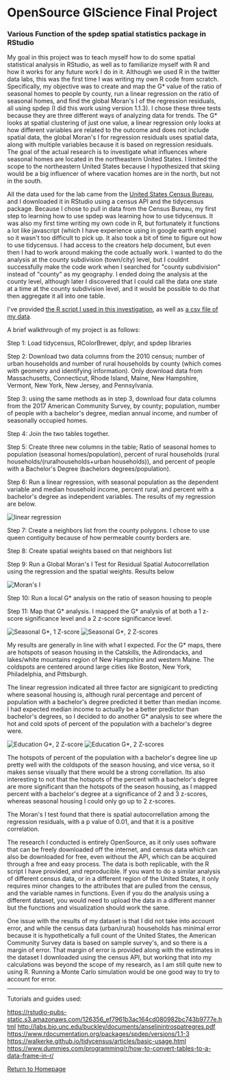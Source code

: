 # OpenSource GIScience Final Project
### Various Function of the spdep spatial statistics package in RStudio

My goal in this project was to teach myself how to do some spatial statistical analysis in RStudio, as well as to familiarize myself with R and how it works for any future work I do in it. Although we used R in the twitter data labs, this was the first time I was writing my own R code from scratch. Specifically, my objective was to create and map the G* value of the ratio of seasonal homes to people by county, run a linear regression on the ratio of seasonal homes, and find the global Moran's I of the regression residuals, all using spdep (I did this work using version 1.1.3). I chose these three tests because they are three different ways of analyzing data for trends. The G* looks at spatial clustering of just one value, a linear regression only looks at how different variables are related to the outcome and does not include spatial data, the global Moran's I for regression residuals uses spatial data, along with multiple variables because it is based on regression residuals. The goal of the actual research is to investigate what influences where seasonal homes are located in the northeastern United States. I limited the scope to the northeastern United States because I hypothesized that skiing would be a big influencer of where vacation homes are in the north, but not in the south. 

All the data used for the lab came from the [United States Census Bureau](https://www.census.gov/data.html), and I downloaded it in RStudio using a census API and the tidycensus package. Because I chose to pull in data from the Census Bureau, my first step to learning how to use spdep was learning how to use tidycensus. It was also my first time writing my own code in R, but fortunately it functions a lot like javascript (which I have experience using in google earth engine) so it wasn't too difficult to pick up. It also took a bit of time to figure out how to use tidycensus. I had access to the creators help document, but even then I had to work around making the code actually work. I wanted to do the analysis at the county subdivision (town/city) level, but I couldnt successfully make the code work when I searched for "county subdivision" instead of "county" as my geography. I ended doing the analysis at the county level, although later I discovered that I could call the data one state at a time at the county subdivision level, and it would be possible to do that then aggregate it all into one table.

I've provided [the R script I used in this investigation](spdepcodeComplete.r), as well as [a csv file of my data](spdepData.csv).

A brief walkthrough of my project is as follows:

Step 1: Load tidycensus, RColorBrewer, dplyr, and spdep libraries

Step 2: Download two data columns from the 2010 census; number of urban households and number of rural households by county (which comes with geometry and identifying information). Only download data from Massachusetts, Connecticut, Rhode Island, Maine, New Hampshire, Vermont, New York, New Jersey, and Pennsylvania.

Step 3: using the same methods as in step 3, download four data columns from the 2017 American Community Survey, by county; population, number of people with a bachelor's degree, median annual income, and number of seasonally occupied homes.

Step 4: Join the two tables together.

Step 5: Create three new columns in the table; Ratio of seasonal homes to population (seasonal homes/population), percent of rural households (rural households/(ruralhouseholds+urban households)), and percent of people with a Bachelor's Degree (bachelors degrees/population).

Step 6: Run a linear regression, with seasonal population as the dependent variable and median household income, percent rural, and percent with a bachelor's degree as independent variables. The results of my regression are below.

![linear regression](regresssion.PNG)

Step 7: Create a neighbors list from the county polygons. I chose to use queen contiguity because of how permeable county borders are.

Step 8: Create spatial weights based on that neighbors list

Step 9: Run a Global Moran's I Test for Residual Spatial Autocorrellation using the regression and the spatial weights. Results below

![Moran's I](moransi.PNG)

Step 10: Run a local G* analysis on the ratio of season housing to people

Step 11: Map that G* analysis. I mapped the G* analysis of at both a 1 z-score significance level and a 2 z-score significance level.

![Seasonal G*, 1 Z-score](seasonal1zs.png)
![Seasonal G*, 2 Z-scores](seasonal2zs.png)

My results are generally in line with what I expected. For the G* maps, there are hotspots of season housing in the Catskills, the Adirondacks, and lakes/white mountains region of New Hampshire and western Maine. The coldspots are centered around large cities like Boston, New York, Philadelphia, and Pittsburgh. 

The linear regression indicated all three factor are signigicant to predicting where seasonal housing is, although rural percentage and percent of population with a bachelor's degree predicted it better than median income. I had expected median income to actually be a better predictor than bachelor's degrees, so I decided to do another G* analysis to see where the hot and cold spots of percent of the population with a bachelor's degree were.

![Education G*, 2 Z-score](ed2last.png)
![Education G*, 2 Z-scores](ed2z.png)

The hotspots of percent of the population with a bachelor's degree line up pretty well with the coldspots of the season housing, and vice versa, so it makes sense visually that there would be a strong correllation. Its also interesting to not that the hotspots of the percent with a bachelor's degree are more significant than the hotspots of the season housing, as I mapped percent with a bachelor's degree at a significance of 2 and 3 z-scores, whereas seasonal housing I could only go up to 2 z-scores. 

The Moran's I test found that there is spatial autocorrellation among the regression residuals, with a p value of 0.01, and that it is a positive correlation. 

The research I conducted is entirely OpenSource, as it only uses software that can be freely downloaded off the internet, and census data which can also be downloaded for free, even without the API, which can be acquired through a free and easy process. The data is both replicable, with the R script I have provided, and reproducible. If you want to do a similar analysis of different census data, or in a different region of the United States, it only requires minor changes to the attributes that are pulled from the census, and the variable names in functions. Even if you do the analysis using a different dataset, you would need to upload the data in a different manner but the functions and visualization should work the same.

One issue with the results of my dataset is that I did not take into account error, and while the census data (urban/rural) households has minimal error because it is hypothetically a full count of the United States, the American Community Survey data is based on sample survey's, and so there is a margin of error. That margin of error is provided along with the estimates in the dataset I downloaded using the census API, but working that into my calculations was beyond the scope of my research, as I am still quite new to using R. Running a Monte Carlo simulation would be one good way to try to account for error.

------------------------------------------------------------------------------------------------------------------------------
Tutorials and guides used:

https://rstudio-pubs-static.s3.amazonaws.com/126356_ef7961b3ac164cd080982bc743b9777e.html
http://labs.bio.unc.edu/buckley/documents/anselinintrospatregres.pdf
https://www.rdocumentation.org/packages/spdep/versions/1.1-3
https://walkerke.github.io/tidycensus/articles/basic-usage.html
https://www.dummies.com/programming/r/how-to-convert-tables-to-a-data-frame-in-r/

[Return to Homepage](index.md)
